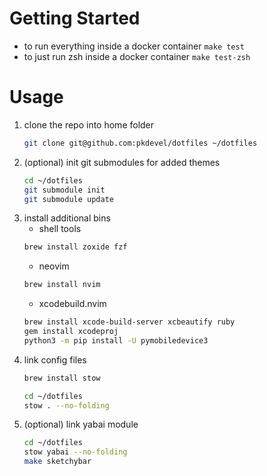 # Getting Started
- to run everything inside a docker container
`make test`
- to just run zsh inside a docker container
`make test-zsh`

# Usage
1. clone the repo into home folder
	```sh
	git clone git@github.com:pkdevel/dotfiles ~/dotfiles
	```
2. (optional) init git submodules for added themes
	```sh
	cd ~/dotfiles
	git submodule init
	git submodule update
	```
3. install additional bins
	- shell tools
	```sh
	brew install zoxide fzf
	```
	- neovim
	```sh
	brew install nvim
	```
	- xcodebuild.nvim
	```sh
	brew install xcode-build-server xcbeautify ruby
	gem install xcodeproj
	python3 -m pip install -U pymobiledevice3
	```
4. link config files
	```sh
	brew install stow

	cd ~/dotfiles
	stow . --no-folding
	```
5. (optional) link yabai module
	```sh
	cd ~/dotfiles
	stow yabai --no-folding
	make sketchybar
	```
